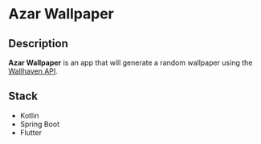 # Azar Wallpaper

## Description
**Azar Wallpaper** is an app that will generate a random wallpaper using the [Wallhaven API](https://wallhaven.cc/help/api).

## Stack
- Kotlin
- Spring Boot
- Flutter